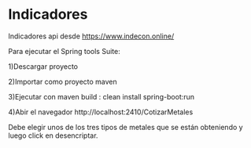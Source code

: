 # Indicadores
Indicadores api  desde https://www.indecon.online/

Para ejecutar el Spring tools Suite:

1)Descargar proyecto

2)Importar como proyecto maven

3)Ejecutar con maven build : clean install spring-boot:run

4)Abir el navegador http://localhost:2410/CotizarMetales

Debe elegir unos de los tres tipos de metales que se están obteniendo y luego click en desencriptar.



